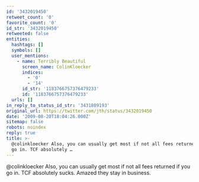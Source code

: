 ```yaml
---
id: '3432019450'
retweet_count: '0'
favorite_count: '0'
id_str: '3432019450'
retweeted: false
entities:
  hashtags: []
  symbols: []
  user_mentions:
    - name: Terribly Beautiful
      screen_name: ColinKloecker
      indices:
        - '0'
        - '14'
      id_str: '1183766757376479233'
      id: '1183766757376479233'
  urls: []
in_reply_to_status_id_str: '3431809193'
original_url: https://twitter.com/jth/status/3432019450
date: '2009-08-20T18:04:26.000Z'
sitemap: false
robots: noindex
reply: true
title: >-
  @colinkloecker Also, you can usually get most if not all fees returned if you
  go in. TCF absolutely …
---
```


@colinkloecker Also, you can usually get most if not all fees returned if you go in. TCF absolutely sucks. Amazed they stay in business.